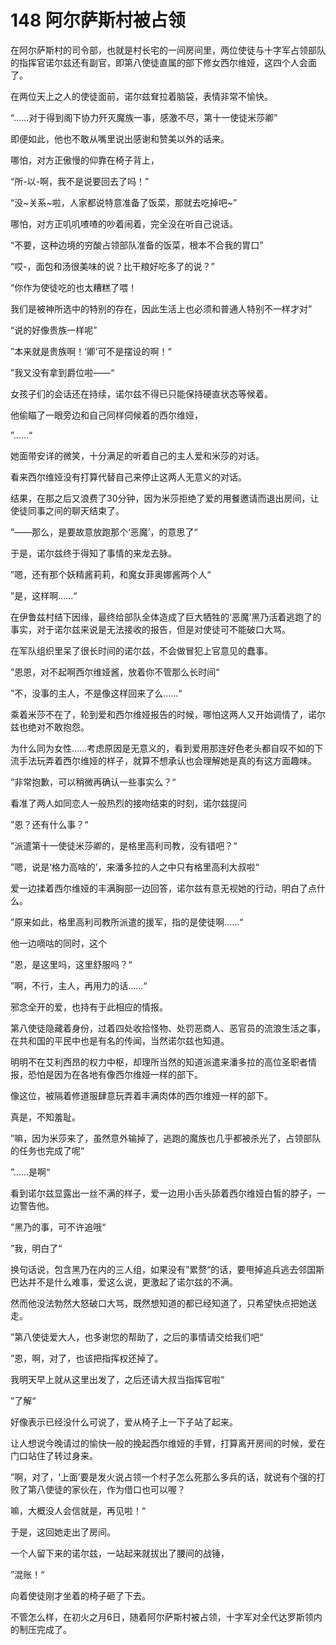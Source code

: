 # 148 阿尔萨斯村被占领

在阿尔萨斯村的司令部，也就是村长宅的一间房间里，两位使徒与十字军占领部队的指挥官诺尔兹还有副官，即第八使徒直属的部下修女西尔维娅，这四个人会面了。

在两位天上之人的使徒面前，诺尔兹耷拉着脑袋，表情非常不愉快。

“……对于得到阁下协力歼灭魔族一事，感激不尽，第十一使徒米莎卿”

即便如此，他也不敢从嘴里说出感谢和赞美以外的话来。

哪怕，对方正傲慢的仰靠在椅子背上，

“所-以-啊，我不是说要回去了吗！”

“没\~关系\~啦，人家都说特意准备了饭菜，那就去吃掉吧\~”

哪怕，对方正叽叽喳喳的吵着闹着，完全没在听自己说话。

“不要，这种边境的穷酸占领部队准备的饭菜，根本不合我的胃口”

“哎-，面包和汤很美味的说？比干粮好吃多了的说？”

“你作为使徒吃的也太糟糕了喂！

我们是被神所选中的特别的存在，因此生活上也必须和普通人特别不一样才对”

“说的好像贵族一样呢”

”本来就是贵族啊！‘卿’可不是摆设的啊！“

”我又没有拿到爵位啦——“

女孩子们的会话还在持续，诺尔兹不得已只能保持硬直状态等候着。

他偷瞄了一眼旁边和自己同样伺候着的西尔维娅，

”……“

她面带安详的微笑，十分满足的听着自己的主人爱和米莎的对话。

看来西尔维娅没有打算代替自己来停止这两人无意义的对话。

结果，在那之后又浪费了30分钟，因为米莎拒绝了爱的用餐邀请而退出房间，让使徒同事之间的聊天结束了。

”——那么，是要故意放跑那个‘恶魔’，的意思了“

于是，诺尔兹终于得知了事情的来龙去脉。

”嗯，还有那个妖精酱莉莉，和魔女菲奥娜酱两个人“

”是，这样啊……“

在伊鲁兹村结下因缘，最终给部队全体造成了巨大牺牲的‘恶魔’黑乃活着逃跑了的事实，对于诺尔兹来说是无法接收的报告，但是对使徒可不能破口大骂。

在军队组织里呆了很长时间的诺尔兹，不会做冒犯上官意见的蠢事。

”恩恩，对不起啊西尔维娅酱，放着你不管那么长时间“

”不，没事的主人，不是像这样回来了么……“

乘着米莎不在了，轮到爱和西尔维娅报告的时候，哪怕这两人又开始调情了，诺尔兹也绝对不敢抱怨。

为什么同为女性……考虑原因是无意义的，看到爱用那连好色老头都自叹不如的下流手法玩弄着西尔维娅的样子，就算不想承认也会理解她是真的有这方面趣味。

”非常抱歉，可以稍微再确认一些事实么？“

看准了两人如同恋人一般热烈的接吻结束的时刻，诺尔兹提问

”恩？还有什么事？“

”派遣第十一使徒米莎卿的，是格里高利司教，没有错吧？“

”嗯，说是‘格力高啥的’，来潘多拉的人之中只有格里高利大叔啦“

爱一边揉着西尔维娅的丰满胸部一边回答，诺尔兹有意无视她的行动，明白了点什么。

”原来如此，格里高利司教所派遣的援军，指的是使徒啊……“

他一边嘀咕的同时，这个

”恩，是这里吗，这里舒服吗？“

”啊，不行，主人，再用力的话……“

邪念全开的爱，也持有于此相应的情报。

第八使徒隐藏着身份，过着四处收拾怪物、处罚恶商人、恶官员的流浪生活之事，在共和国的平民中也是有名的传闻，当然诺尔兹也知道。

明明不在艾利西昂的权力中枢，却理所当然的知道派遣来潘多拉的高位圣职者情报，恐怕是因为在各地有像西尔维娅一样的部下。

像这位，被隔着修道服肆意玩弄着丰满肉体的西尔维娅一样的部下。

真是，不知羞耻。

”嘛，因为米莎来了，虽然意外输掉了，逃跑的魔族也几乎都被杀光了，占领部队的任务也完成了呢“

”……是啊“

看到诺尔兹显露出一丝不满的样子，爱一边用小舌头舔着西尔维娅白皙的脖子，一边警告他。

”黑乃的事，可不许追哦“

”我，明白了“

换句话说，包含黑乃在内的三人组，如果没有”累赘“的话，要甩掉追兵逃去邻国斯巴达并不是什么难事，爱这么说，更激起了诺尔兹的不满。

然而他没法勃然大怒破口大骂，既然想知道的都已经知道了，只希望快点把她送走。

”第八使徒爱大人，也多谢您的帮助了，之后的事情请交给我们吧“

”恩，啊，对了，也该把指挥权还掉了。

我明天早上就从这里出发了，之后还请大叔当指挥官啦“

”了解“

好像表示已经没什么可说了，爱从椅子上一下子站了起来。

让人想说今晚请过的愉快一般的挽起西尔维娅的手臂，打算离开房间的时候，爱在门口站住了转过身来。

”啊，对了，‘上面’要是发火说占领一个村子怎么死那么多兵的话，就说有个强的打败了第八使徒的家伙在，作为借口也可以喔？

嘛，大概没人会信就是，再见啦！“

于是，这回她走出了房间。

一个人留下来的诺尔兹，一站起来就拔出了腰间的战锤，

”混账！“

向着使徒刚才坐着的椅子砸了下去。

不管怎么样，在初火之月6日，随着阿尔萨斯村被占领，十字军对全代达罗斯领内的制压完成了。
